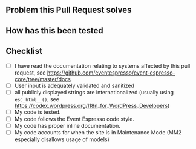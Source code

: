 
<!-- Thanks for your pull request.  Comments within these type of tags will be hidden and not show up when you submit your pull request -->
<!-- Please answer the following questions in order to expediate acceptance -->

## Problem this Pull Request solves
<!-- Please describe your changes in the context of the problem they solve -->

## How has this been tested
<!-- Please describe in detail how you tested your changes and how testing can be reproduced -->
<!-- Include details of your testing environment, and tests ran to see how your changes affect other areas of code -->
<!-- Include any notes about automated tests you've written for this pull request.  Pull requests with automated tests are preferred. -->

## Checklist

* [ ] I have read the documentation relating to systems affected by this pull request, see https://github.com/eventespresso/event-espresso-core/tree/master/docs
* [ ] User input is adequately validated and sanitized
* [ ] all publicly displayed strings are internationalized (usually using `esc_html__()`, see https://codex.wordpress.org/I18n_for_WordPress_Developers)
* [ ] My code is tested.
* [ ] My code follows the Event Espresso code style.
* [ ] My code has proper inline documentation.
* [ ] My code accounts for when the site is in Maintenance Mode (MM2 especially disallows usage of models)
